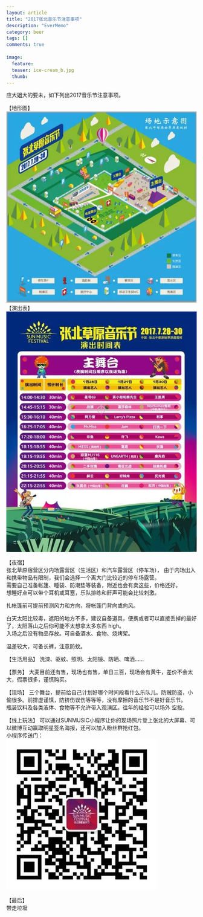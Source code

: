 ```yaml
---
layout: article
title: "2017张北音乐节注意事项"
description: "EverMemo"
category: beer
tags: []
comments: true

image:
  feature:
  teaser: ice-cream_b.jpg
  thumb:
---
```

应大姐大的要未，如下列出2017音乐节注意事项。  

【地形图】  
![](/blog/zhangbei/11.jpg)  
【演出表】  
![](/blog/zhangbei/22.jpg)  

【夜宿】  
张北草原宿营区分内场露营区（生活区）和汽车露营区（停车场）， 由于内场出入和携带物品有限制，我们会选择一个离大门比较近的停车场露营。  
需要自己准备帐篷、睡袋、防潮垫等装备，附近也会有卖这些，价格还好。  
想睡好点可以带个耳机或耳塞，乐队排练和鼾声可能会比较刺激。  

扎帐篷前可提前预测风力和方向，将帐篷门背向或向风。  

白天太阳比较毒，遮阳的地方不多，建议自备道具，便携或者可以直接丢掉的最好了，太阳落山之后你可能不太想拿太多东西 high。  
入场之后没有物品存放。可自备酒水、食物、烧烤架。  

温差较大，可备长裤，注意防蚊。

【生活用品】
洗涑、驱蚊、照明、太阳镜、防晒、啤酒……

【票务】
大麦目前还有售，现场也有售，单日三百，现场会有黄牛，差价不会太大，假票很多，谨慎购买。  

【现场】
三个舞台，提前给自己计划好哪个时间段看什么乐队儿。防贼防盗，小偷很多。前排虚谨慎，防挤伤误伤等等等，没有摩擦的音乐节不是好音乐节。   
瓶装饮料及各类液体、食物等不允许带入观演区。往年的经验可以场外 空投。   

【线上玩法】
可以通过SUNMUSIC小程序让你的现场照片登上张北的大屏幕、可以微博互动赢取明星签名海报，还可以加入粉丝群抢红包。  
小程序传送门：   
![](/blog/zhangbei/33.jpg)  


【最后】  
带走垃圾 
